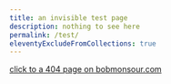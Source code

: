 ```yaml
---
title: an invisible test page
description: nothing to see here
permalink: /test/
eleventyExcludeFromCollections: true
---
```

[click to a 404 page on bobmonsour.com](https://bobmonsour.com/nothing)